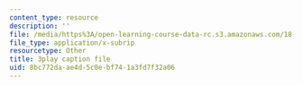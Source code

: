 ```yaml
---
content_type: resource
description: ''
file: /media/https%3A/open-learning-course-data-rc.s3.amazonaws.com/18-01-single-variable-calculus-fall-2006/8bc772daae4d5c0ebf741a3fd7f32a06_aeXp1zC6Hls.vtt
file_type: application/x-subrip
resourcetype: Other
title: 3play caption file
uid: 8bc772da-ae4d-5c0e-bf74-1a3fd7f32a06
---
```


